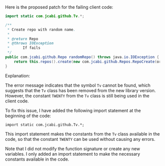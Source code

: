 Here is the proposed patch for the failing client code:

```java
import static com.jcabi.github.Tv.*;

/**
 * Create repo with random name.
 *
 * @return Repo
 * @throws IOException
 * 		If fails
 */
public com.jcabi.github.Repo randomRepo() throws java.io.IOException {
    return this.repos().create(new com.jcabi.github.Repos.RepoCreate(org.apache.commons.lang3.RandomStringUtils.randomAlphanumeric(TWENTY), true));
}
```

Explanation:

The error message indicates that the symbol `Tv` cannot be found, which suggests that the `Tv` class has been removed from the new library version. However, the constant `TWENTY` from the `Tv` class is still being used in the client code.

To fix this issue, I have added the following import statement at the beginning of the code:

`import static com.jcabi.github.Tv.*;`

This import statement makes the constants from the `Tv` class available in the code, so that the constant `TWENTY` can be used without causing any errors.

Note that I did not modify the function signature or create any new variables. I only added an import statement to make the necessary constants available in the code.